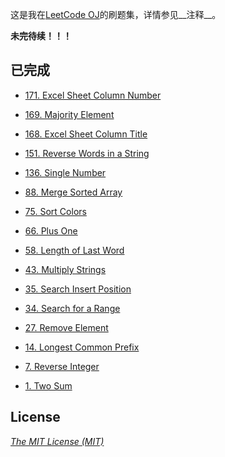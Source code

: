 这是我在[LeetCode OJ](https://oj.leetcode.com/ "LeetCode OJ")的刷题集，详情参见__注释__。

__未完待续！！！__

## 已完成

 - [171. Excel Sheet Column Number](https://oj.leetcode.com/problems/excel-sheet-column-number/ "171. Excel Sheet Column Number")

 - [169. Majority Element](https://oj.leetcode.com/problems/majority-element/ "169. Majority Element")

 - [168. Excel Sheet Column Title](https://oj.leetcode.com/problems/excel-sheet-column-title/ "168. Excel Sheet Column Title")

 - [151. Reverse Words in a String](https://oj.leetcode.com/submissions/detail/10373404/ "151. Reverse Words in a String")

 - [136. Single Number](https://oj.leetcode.com/problems/single-number/ "136. Single Number")

 - [88. Merge Sorted Array](https://oj.leetcode.com/problems/merge-sorted-array/ "88. Merge Sorted Array")

 - [75. Sort Colors](https://oj.leetcode.com/problems/sort-colors/ "75. Sort Colors")

 - [66. Plus One](https://oj.leetcode.com/problems/plus-one/ "66. Plus One")

 - [58. Length of Last Word](https://oj.leetcode.com/problems/length-of-last-word/ "58. Length of Last Word")

 - [43. Multiply Strings](https://oj.leetcode.com/problems/multiply-strings/ "43. Multiply Strings")

 - [35. Search Insert Position](https://oj.leetcode.com/problems/search-insert-position/ "35. Search Insert Position")

 - [34. Search for a Range](https://oj.leetcode.com/problems/search-for-a-range/ "34. Search for a Range")

 - [27. Remove Element](https://oj.leetcode.com/problems/remove-element/ "27. Remove Element")

 - [14. Longest Common Prefix](https://oj.leetcode.com/problems/longest-common-prefix/ "14. Longest Common Prefix")

 - [7. Reverse Integer](https://oj.leetcode.com/problems/reverse-integer/ "7. Reverse Integer")

 - [1. Two Sum](https://oj.leetcode.com/problems/two-sum/ "1. Two Sum")

## License

_[The MIT License (MIT)](http://opensource.org/licenses/MIT "The MIT License (MIT)")_

